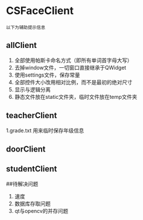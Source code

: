 # CSFaceClient
`以下为辅助提示信息`
## allClient
1. 全部使用帕斯卡命名方式（即所有单词首字母大写）
2. 去掉window文件，一切窗口直接继承于QWidget
3. 使用settings文件，保存常量
4. 全部控件大小改用相对比例，而不是最初的绝对尺寸
5. 显示与逻辑分离
6. 静态文件放在static文件夹，临时文件放在temp文件夹

## teacherClient
1.grade.txt 用来临时保存年级信息

## doorClient

## studentClient


##待解决问题
1. 速度
2. 数据库存取问题
3. qt与opencv的并存问题